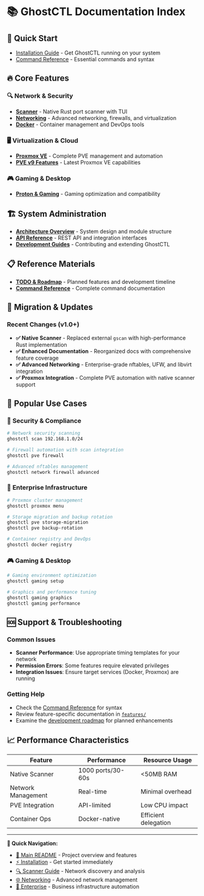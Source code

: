 # 📚 GhostCTL Documentation Index

## 🚀 **Quick Start**
- [Installation Guide](deployment/INSTALL.md) - Get GhostCTL running on your system
- [Command Reference](reference/COMMANDS.md) - Essential commands and syntax

## 🔥 **Core Features**

### 🔍 **Network & Security**
- [**Scanner**](features/SCANNER.md) - Native Rust port scanner with TUI
- [**Networking**](features/NETWORKING.md) - Advanced networking, firewalls, and virtualization
- [**Docker**](features/DOCKER.md) - Container management and DevOps tools

### 🖥️ **Virtualization & Cloud**
- [**Proxmox VE**](features/PROXMOX.md) - Complete PVE management and automation
- [**PVE v9 Features**](features/pve_v9.md) - Latest Proxmox VE capabilities

### 🎮 **Gaming & Desktop**
- [**Proton & Gaming**](features/PROTON.md) - Gaming optimization and compatibility

## 🏗️ **System Administration**
- [**Architecture Overview**](architecture/) - System design and module structure
- [**API Reference**](api/) - REST API and integration interfaces
- [**Development Guides**](guides/) - Contributing and extending GhostCTL

## 📋 **Reference Materials**
- [**TODO & Roadmap**](reference/TODO.md) - Planned features and development timeline
- [**Command Reference**](reference/COMMANDS.md) - Complete command documentation

## 🔧 **Migration & Updates**

### Recent Changes (v1.0+)
- **✅ Native Scanner** - Replaced external `gscan` with high-performance Rust implementation
- **✅ Enhanced Documentation** - Reorganized docs with comprehensive feature coverage
- **✅ Advanced Networking** - Enterprise-grade nftables, UFW, and libvirt integration
- **✅ Proxmox Integration** - Complete PVE automation with native scanner support

## 🎯 **Popular Use Cases**

### 🔐 **Security & Compliance**
```bash
# Network security scanning
ghostctl scan 192.168.1.0/24

# Firewall automation with scan integration
ghostctl pve firewall

# Advanced nftables management
ghostctl network firewall advanced
```

### 🏢 **Enterprise Infrastructure**
```bash
# Proxmox cluster management
ghostctl proxmox menu

# Storage migration and backup rotation
ghostctl pve storage-migration
ghostctl pve backup-rotation

# Container registry and DevOps
ghostctl docker registry
```

### 🎮 **Gaming & Desktop**
```bash
# Gaming environment optimization
ghostctl gaming setup

# Graphics and performance tuning
ghostctl gaming graphics
ghostctl gaming performance
```

## 🆘 **Support & Troubleshooting**

### Common Issues
- **Scanner Performance**: Use appropriate timing templates for your network
- **Permission Errors**: Some features require elevated privileges
- **Integration Issues**: Ensure target services (Docker, Proxmox) are running

### Getting Help
- Check the [Command Reference](reference/COMMANDS.md) for syntax
- Review feature-specific documentation in [`features/`](features/)
- Examine the [development roadmap](reference/TODO.md) for planned enhancements

## 📈 **Performance Characteristics**

| Feature | Performance | Resource Usage |
|---------|-------------|----------------|
| Native Scanner | 1000 ports/30-60s | <50MB RAM |
| Network Management | Real-time | Minimal overhead |
| PVE Integration | API-limited | Low CPU impact |
| Container Ops | Docker-native | Efficient delegation |

---

**📍 Quick Navigation:**
- [📖 Main README](../README.md) - Project overview and features
- [⚡ Installation](deployment/INSTALL.md) - Get started immediately
- [🔍 Scanner Guide](features/SCANNER.md) - Network discovery and analysis
- [🌐 Networking](features/NETWORKING.md) - Advanced network management
- [🏢 Enterprise](features/PROXMOX.md) - Business infrastructure automation
